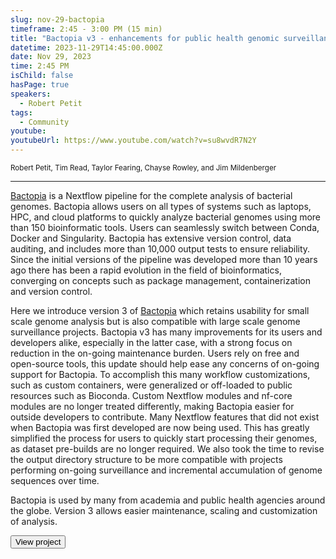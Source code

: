 ```yaml
---
slug: nov-29-bactopia
timeframe: 2:45 - 3:00 PM (15 min)
title: "Bactopia v3 - enhancements for public health genomic surveillance"
datetime: 2023-11-29T14:45:00.000Z
date: Nov 29, 2023
time: 2:45 PM
isChild: false
hasPage: true
speakers:
  - Robert Petit
tags:
  - Community
youtube:
youtubeUrl: https://www.youtube.com/watch?v=su8wvdR7N2Y
---
```

<div className="mb-4">
  <small className="typo-small">
    Robert Petit, Tim Read, Taylor Fearing, Chayse Rowley, and Jim Mildenberger
  </small>
</div>

<hr className="border-t border-gray-50 mb-4 opacity-20" />

[Bactopia](https://bactopia.github.io/) is a Nextflow pipeline for the complete analysis of bacterial genomes. Bactopia allows users on all types of systems such as laptops, HPC, and cloud platforms to quickly analyze bacterial genomes using more than 150 bioinformatic tools. Users can seamlessly switch between Conda, Docker and Singularity. Bactopia has extensive version control, data auditing, and includes more than 10,000 output tests to ensure reliability. Since the initial versions of the pipeline was developed more than 10 years ago there has been a rapid evolution in the field of bioinformatics, converging on concepts such as package management, containerization and version control.

Here we introduce version 3 of [Bactopia](https://bactopia.github.io/) which retains usability for small scale genome analysis but is also compatible with large scale genome surveillance projects. Bactopia v3 has many improvements for its users and developers alike, especially in the latter case, with a strong focus on reduction in the on-going maintenance burden. Users rely on free and open-source tools, this update should help ease any concerns of on-going support for Bactopia. To accomplish this many workflow customizations, such as custom containers, were generalized or off-loaded to public resources such as Bioconda. Custom Nextflow modules and nf-core modules are no longer treated differently, making Bactopia easier for outside developers to contribute. Many Nextflow features that did not exist when Bactopia was first developed are now being used. This has greatly simplified the process for users to quickly start processing their genomes, as dataset pre-builds are no longer required. We also took the time to revise the output directory structure to be more compatible with projects performing on-going surveillance and incremental accumulation of genome sequences over time.

Bactopia is used by many from academia and public health agencies around the globe. Version 3 allows easier maintenance, scaling and customization of analysis.

<div>
  <Button to="https://bactopia.github.io/" variant="secondary" size="md" arrow>
    View project
  </Button>
</div>
